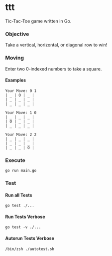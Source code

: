 # ttt

Tic-Tac-Toe game written in Go.

### Objective

Take a vertical, horizontal, or diagonal row to win!

### Moving

Enter two 0-indexed numbers to take a square.

#### Examples

````
Your Move: 0 1
| _ | O | _ |
| _ | _ | _ |
| _ | _ | _ |
````

````
Your Move: 1 0
| _ | _ | _ |
| O | _ | _ |
| _ | _ | _ |
````

````
Your Move: 2 2
| _ | _ | _ |
| _ | _ | _ |
| _ | _ | O |
````
### Execute
`go run main.go`

### Test

#### Run all Tests
`go test ./...`

#### Run Tests Verbose
`go test -v ./...`

#### Autorun Tests Verbose
`/bin/zsh ./autotest.sh`
